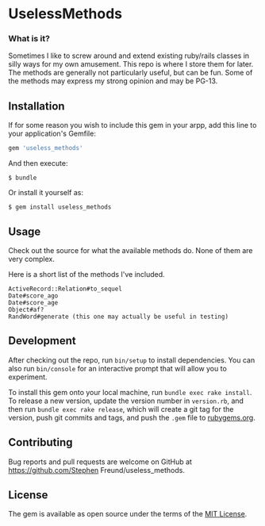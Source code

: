 # UselessMethods

### What is it?

Sometimes I like to screw around and extend existing ruby/rails classes in silly ways for my own amusement.
This repo is where I store them for later. The methods are generally not particularly useful, but can be fun.
Some of the methods may express my strong opinion and may be PG-13. 

## Installation

If for some reason you wish to include this gem in your arpp, add this line to your application's Gemfile:

```ruby
gem 'useless_methods'
```

And then execute:

    $ bundle

Or install it yourself as:

    $ gem install useless_methods

## Usage

Check out the source for what the available methods do. None of them are very complex.

Here is a short list of the methods I've included.

```
ActiveRecord::Relation#to_sequel
Date#score_ago
Date#score_age
Object#af?
RandWord#generate (this one may actually be useful in testing)

```

## Development

After checking out the repo, run `bin/setup` to install dependencies. You can also run `bin/console` for an interactive prompt that will allow you to experiment.

To install this gem onto your local machine, run `bundle exec rake install`. To release a new version, update the version number in `version.rb`, and then run `bundle exec rake release`, which will create a git tag for the version, push git commits and tags, and push the `.gem` file to [rubygems.org](https://rubygems.org).

## Contributing

Bug reports and pull requests are welcome on GitHub at https://github.com/Stephen Freund/useless_methods.


## License

The gem is available as open source under the terms of the [MIT License](http://opensource.org/licenses/MIT).

